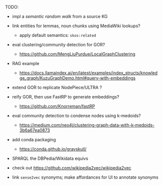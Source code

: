 TODO:

  * impl a _semantic random walk_ from a source KG

  * link entities for lemmas, noun chunks using MediaWiki lookups?
    - apply default semantics: `skos:related`

  * eval clustering/community detection for GOR?
    - https://github.com/MengLiuPurdue/LocalGraphClustering

  * RAG example
    - https://docs.llamaindex.ai/en/latest/examples/index_structs/knowledge_graph/KuzuGraphDemo.html#query-with-embeddings

  * extend GOR to replicate NodePiece/ULTRA ?

  * reify GOR, then use FastRP to generate embeddings?
    - https://github.com/Knorreman/fastRP


  * eval community detection to condense nodes using k-medoids?
    - https://medium.com/neo4j/clustering-graph-data-with-k-medoids-3b6a67ea0873

  * add conda packaging
    - https://conda.github.io/grayskull/


  * SPARQL the DBPedia/Wikidata equivs

  * check out https://github.com/wikipedia2vec/wikipedia2vec

  * link `sense2vec` synonyms; make affordances for UI to annotate synonyms
